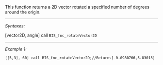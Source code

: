 This function returns a 2D vector rotated a specified number of degrees around the origin.


---
*Syntaxes:*

[vector2D, angle] call `BIS_fnc_rotateVector2D`

---
*Example 1:*

```sqf
[[5,3], 60] call BIS_fnc_rotateVector2D;//Returns[-0.0980766,5.83013]
```